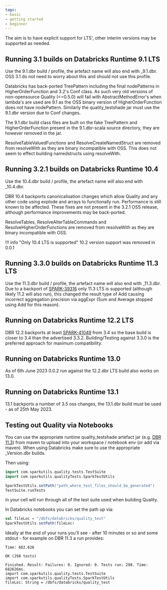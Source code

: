 ```yaml
---
tags:
- basic
- getting started
- beginner
---
```


The aim is to have explicit support for LTS', other interim versions may be supported as needed.

## Running 3.1 builds on Databricks Runtime 9.1 LTS

Use the 9.1.dbr build / profile, the artefact name will also end with _9.1.dbr.  OSS 3.1 do not need to worry about this and should not use this profile.

Databricks has back-ported TreePattern including the final nodePatterns in HigherOrderFunction and 3.2's Conf class.  As such very old versions of non-opensource Quality (<=0.5.0) will fail with AbstractMethodError's when lambda's are used are 9.1 as the OSS binary version of HigherOrderFunction does not have nodePattern.  Similarly the quality_testshade jar must use the 9.1.dbr version due to Conf changes.

The 9.1.dbr build class files are built on the fake TreePattern and HigherOrderFunction present in the 9.1.dbr-scala source directory, they are however removed in the jar.

ResolveTableValuedFunctions and ResolveCreateNamedStruct are removed from resolveWith as they are binary incompatible with OSS.  This does not seem to effect building namedstructs using resolveWith.

## Running 3.2.1 builds on Databricks Runtime 10.4

Use the 10.4.dbr build / profile, the artefact name will also end with _10.4.dbr.

DBR 10.4 backports canonicalisation changes which allow Quality and any other code using explode and arrays to functionally run.  Performance is still known to be affected.  These fixes are not present in the 3.2.1 OSS release, although performance improvements may be back-ported.

ResolveTables, ResolveAlterTableCommands and ResolveHigherOrderFunctions are removed from resolveWith as they are binary incompatible with OSS.

!!! info "Only 10.4 LTS is supported"
    10.2 version support was removed in 0.0.1

## Running 3.3.0 builds on Databricks Runtime 11.3 LTS

Use the 11.3.dbr build / profile, the artefact name will also end with _11.3.dbr.  Due to a backport of [SPARK-39316](https://issues.apache.org/jira/browse/SPARK-39316) only 11.3 LTS is supported (although likely 11.2 will also run), this changed the result type of Add causing incorrect aggregation precision via aggExpr (Sum and Average stopped using Add for this reason).

## Running on Databricks Runtime 12.2 LTS

DBR 12.2 backports at least [SPARK-41049](https://issues.apache.org/jira/browse/SPARK-41049) from 3.4 so the base build is closer to 3.4 than the advertised 3.3.2.  Building/Testing against 3.3.0 is the preferred approach for maximum compatibility. 

## Running on Databricks Runtime 13.0

As of 6th June 2023 0.0.2 run against the 12.2.dbr LTS build also works on 13.0.

## Running on Databricks Runtime 13.1
  
13.1 backports a number of 3.5 oss changes, the 13.1.dbr build must be used - as of 25th May 2023.    

## Testing out Quality via Notebooks

You can use the appropriate runtime quality_testshade artefact jar (e.g. [DBR 11.3](https://s01.oss.sonatype.org/content/repositories/releases/com/sparkutils/quality_testshade_11.3.dbr_3.3_2.12/)) from maven to upload into your workspace / notebook env (or add via maven).  When using Databricks make sure to use the appropriate _Version.dbr builds.

Then using:

```scala
import com.sparkutils.quality.tests.TestSuite
import com.sparkutils.qualityTests.SparkTestUtils

SparkTestUtils.setPath("path_where_test_files_should_be_generated")
TestSuite.runTests
```

in your cell will run through all of the test suite used when building Quality.

In Databricks notebooks you can set the path up via:

```scala
val fileLoc = "/dbfs/databricks/quality_test"
SparkTestUtils.setPath(fileLoc)
```

Ideally at the end of your runs you'll see - after 10 minutes or so and some stdout - for example on DBR 11.3 a run provides:

```
Time: 682.626

OK (298 tests)

Finished. Result: Failures: 0. Ignored: 0. Tests run: 298. Time: 682626ms.
import com.sparkutils.quality.tests.TestSuite
import com.sparkutils.qualityTests.SparkTestUtils
fileLoc: String = /dbfs/databricks/quality_test
```
